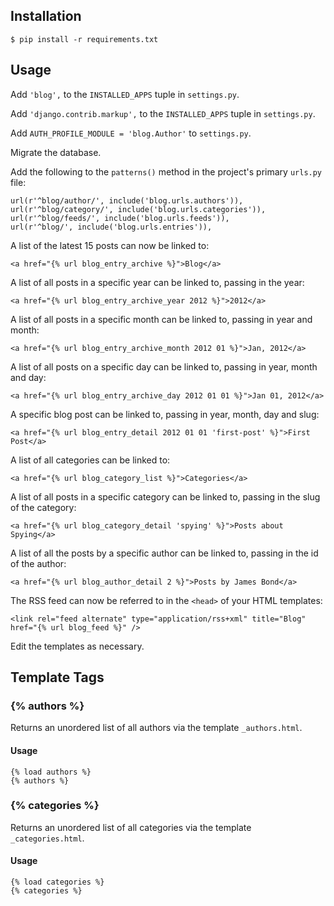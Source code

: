 ## Installation

    $ pip install -r requirements.txt

## Usage

Add ``'blog',`` to the ``INSTALLED_APPS`` tuple in ``settings.py``.

Add ``'django.contrib.markup',`` to the ``INSTALLED_APPS`` tuple in ``settings.py``.

Add ``AUTH_PROFILE_MODULE = 'blog.Author'`` to ``settings.py``.

Migrate the database.

Add the following to the ``patterns()`` method in the project's primary ``urls.py`` file:

    url(r'^blog/author/', include('blog.urls.authors')),
    url(r'^blog/category/', include('blog.urls.categories')),
    url(r'^blog/feeds/', include('blog.urls.feeds')), 
    url(r'^blog/', include('blog.urls.entries')),

A list of the latest 15 posts can now be linked to:

    <a href="{% url blog_entry_archive %}">Blog</a>

A list of all posts in a specific year can be linked to, passing in the year:

    <a href="{% url blog_entry_archive_year 2012 %}">2012</a>

A list of all posts in a specific month can be linked to, passing in year and month:

    <a href="{% url blog_entry_archive_month 2012 01 %}">Jan, 2012</a>

A list of all posts on a specific day can be linked to, passing in year, month and day:

    <a href="{% url blog_entry_archive_day 2012 01 01 %}">Jan 01, 2012</a>

A specific blog post can be linked to, passing in year, month, day and slug:

    <a href="{% url blog_entry_detail 2012 01 01 'first-post' %}">First Post</a>
    
A list of all categories can be linked to:

    <a href="{% url blog_category_list %}">Categories</a>

A list of all posts in a specific category can be linked to, passing in the slug of the category:

    <a href="{% url blog_category_detail 'spying' %}">Posts about Spying</a>

A list of all the posts by a specific author can be linked to, passing in the id of the author:

    <a href="{% url blog_author_detail 2 %}">Posts by James Bond</a>

The RSS feed can now be referred to in the ``<head>`` of your HTML templates:
    
    <link rel="feed alternate" type="application/rss+xml" title="Blog" href="{% url blog_feed %}" />

Edit the templates as necessary.

## Template Tags

### {% authors %}

Returns an unordered list of all authors via the template ``_authors.html``.

#### Usage

    {% load authors %}
    {% authors %}

### {% categories %}

Returns an unordered list of all categories via the template ``_categories.html``.

#### Usage

    {% load categories %}
    {% categories %}
